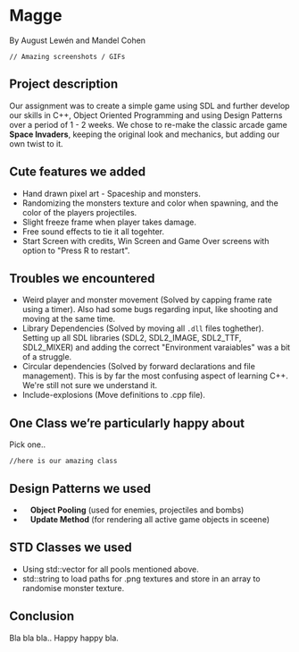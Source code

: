 # **Magge**
By August Lewén and Mandel Cohen

```
// Amazing screenshots / GIFs
  ```

## Project description
Our assignment was to create a simple game using SDL and further develop our skills in C++, Object Oriented Programming and using Design Patterns over a period of 1 - 2 weeks. We chose to re-make the classic arcade game **Space Invaders**, keeping the original look and mechanics, but adding our own twist to it. 

## Cute features we added
* Hand drawn pixel art - Spaceship and monsters.
* Randomizing the monsters texture and color when spawning, and the color of the players projectiles.
* Slight freeze frame when player takes damage.
* Free sound effects to tie it all togehter.
* Start Screen with credits, Win Screen and Game Over screens with option to "Press R to restart".

## Troubles we encountered
* Weird player and monster movement (Solved by capping frame rate using a timer). Also had some bugs regarding input, like shooting and moving at the same time.
* Library Dependencies (Solved by moving all ```.dll``` files toghether). Setting up all SDL libraries (SDL2, SDL2_IMAGE, SDL2_TTF, SDL2_MIXER) and adding the correct "Environment varaiables" was a bit of a struggle.
* Circular dependencies (Solved by forward declarations and file management). This is by far the most confusing aspect of learning C++. We're still not sure we understand it. 
* Include-explosions (Move definitions to .cpp file). 


## One Class we’re particularly happy about
Pick one.. 
```
//here is our amazing class
```


## Design Patterns we used
*  **Object Pooling** (used for enemies, projectiles and bombs)
*  **Update Method** (for rendering all active game objects in sceene)


## STD Classes we used
*  Using std::vector for all pools mentioned above. 
*  std::string to load paths for .png textures and store in an array to randomise monster texture.


## Conclusion
 Bla bla bla.. Happy happy bla.
